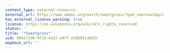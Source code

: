 ```yaml
---
content_type: external-resource
external_url: https://www.amdoc.org/watch/sweetgrass/?gad_source=1&gclid=Cj0KCQjwhb60BhClARIsABGGtw8_Gdhw6T6wGW12NXvbjlnaI68kS5SypaVSQ855adDY6AKCDXX_JiAaAt2OEALw_wcB
has_external_license_warning: true
license: https://en.wikipedia.org/wiki/All_rights_reserved
status: ''
title: '*Sweetgrass*'
uid: 98e2c1d0-9f16-4a22-a07f-e10b81ca835c
wayback_url: ''
---
```


